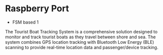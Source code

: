 # Raspberry Port
 - FSM based 1

 The Tourist Boat Tracking System is a comprehensive solution designed to monitor and track tourist boats as they travel between shore and sea. The system combines GPS location tracking with Bluetooth Low Energy (BLE) scanning to provide real-time location data and passenger/device tracking. 



